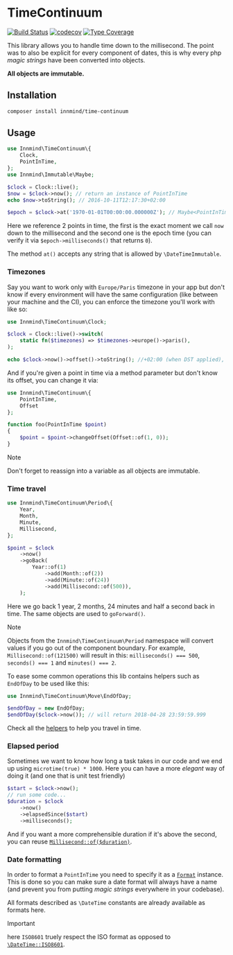 # TimeContinuum

[![Build Status](https://github.com/Innmind/TimeContinuum/workflows/CI/badge.svg?branch=master)](https://github.com/Innmind/TimeContinuum/actions?query=workflow%3ACI)
[![codecov](https://codecov.io/gh/Innmind/TimeContinuum/branch/develop/graph/badge.svg)](https://codecov.io/gh/Innmind/TimeContinuum)
[![Type Coverage](https://shepherd.dev/github/innmind/timecontinuum/coverage.svg)](https://shepherd.dev/github/innmind/timecontinuum)

This library allows you to handle time down to the millisecond. The point was to also be explicit for every component of dates, this is why every php _magic strings_ have been converted into objects.

**All objects are immutable.**

## Installation

```sh
composer install innmind/time-continuum
```

## Usage

```php
use Innmind\TimeContinuum\{
    Clock,
    PointInTime,
};
use Innmind\Immutable\Maybe;

$clock = Clock::live();
$now = $clock->now(); // return an instance of PointInTime
echo $now->toString(); // 2016-10-11T12:17:30+02:00

$epoch = $clock->at('1970-01-01T00:00:00.000000Z'); // Maybe<PointInTime>
```

Here we reference 2 points in time, the first is the exact moment we call `now` down to the millisecond and the second one is the epoch time (you can verify it via `$epoch->milliseconds()` that returns `0`).

The method `at()` accepts any string that is allowed by `\DateTimeImmutable`.

### Timezones

Say you want to work only with `Europe/Paris` timezone in your app but don't know if every environment will have the same configuration (like between your machine and the CI), you can enforce the timezone you'll work with like so:

```php
use Innmind\TimeContinuum\Clock;

$clock = Clock::live()->switch(
    static fn($timezones) => $timezones->europe()->paris(),
);

echo $clock->now()->offset()->toString(); //+02:00 (when DST applied), otherwise +01:00
```

And if you're given a point in time via a method parameter but don't know its offset, you can change it via:

```php
use Innmind\TimeContinuum\{
    PointInTime,
    Offset
};

function foo(PointInTime $point)
{
    $point = $point->changeOffset(Offset::of(1, 0));
}
```

> [!NOTE]
> Don't forget to reassign into a variable as all objects are immutable.

### Time travel

```php
use Innmind\TimeContinuum\Period\{
    Year,
    Month,
    Minute,
    Millisecond,
};

$point = $clock
    ->now()
    ->goBack(
        Year::of(1)
            ->add(Month::of(2))
            ->add(Minute::of(24))
            ->add(Millisecond::of(500)),
    );
```

Here we go back 1 year, 2 months, 24 minutes and half a second back in time. The same objects are used to `goForward()`.

> [!NOTE]
> Objects from the `Innmind\TimeContinuum\Period` namespace will convert values if you go out of the component boundary. For example, `Millisecond::of(121500)` will result in this: `milliseconds() === 500`, `seconds() === 1` and `minutes() === 2`.

To ease some common operations this lib contains helpers such as `EndOfDay` to be used like this:

```php
use Innmind\TimeContinuum\Move\EndOfDay;

$endOfDay = new EndOfDay;
$endOfDay($clock->now()); // will return 2018-04-28 23:59:59.999
```

Check all the [helpers](src/Move/) to help you travel in time.

### Elapsed period

Sometimes we want to know how long a task takes in our code and we end up using `microtime(true) * 1000`. Here you can have a more _elegant_ way of doing it (and one that is unit test friendly)

```php
$start = $clock->now();
// run some code...
$duration = $clock
    ->now()
    ->elapsedSince($start)
    ->milliseconds();
```

And if you want a more comprehensible duration if it's above the second, you can reuse [`Millisecond::of($duration)`](src/Period/Millisecond.php).

### Date formatting

In order to format a `PointInTime` you need to specify it as a [`Format`](src/Format.php) instance. This is done so you can make sure a date format will always have a name (and prevent you from putting _magic strings_ everywhere in your codebase).

All formats described as `\DateTime` constants are already available as formats here.

> [!IMPORTANT]
> here `ISO8601` truely respect the ISO format as opposed to [`\DateTime::ISO8601`](http://us1.php.net/manual/en/class.datetime.php#datetime.constants.iso8601).
